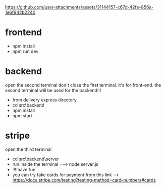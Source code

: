 https://github.com/user-attachments/assets/31144157-c67d-42fe-856a-1e6f942b2240



# frontend
- npm install
- npm run dev

# backend
open the second terminal don't close the first terminal.  it's for front-end. the second terminal will be used for the backend!!!
- from delivery express directory
- cd src\backend
- npm install
- npm start

# stripe
open the third terminal
- cd src\backend\server
- run inside the terminal ===> node server.js
- !!!!have fun
- you can try fake cards for payment from this link --> https://docs.stripe.com/testing?testing-method=card-numbers#cards
